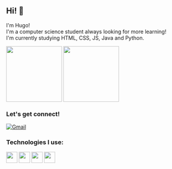 ## Hi! 👋

I'm Hugo! 
<br>
I'm a computer science student always looking for more learning!
<br>
I'm currently studying HTML, CSS, JS, Java and Python.

<div>
   <img align="center" height="150em" src="https://github-readme-stats.vercel.app/api?username=hugo-galaxy&show_icons=true&theme=highcontrast"/> 
   <img align="center" height="150em" src="https://github-readme-stats.vercel.app/api/top-langs/?username=hugo-galaxy&layout=compact&theme=highcontrast"/>
</div>

### Let's get connect!
[![Gmail](https://img.shields.io/badge/Gmail-D14836?style=for-the-badge&logo=gmail&logoColor=white)](mailto:hugomonteiroguedes@gmail.com)

### Technologies I use:
<div>
   <img align="center" height="30" widht="40" src="https://cdn.jsdelivr.net/gh/devicons/devicon/icons/html5/html5-original-wordmark.svg"/>
   <img align="center" height="30" widht="40" src="https://cdn.jsdelivr.net/gh/devicons/devicon/icons/css3/css3-original-wordmark.svg"/>
   <img align="center" height="30" widht="40" src="https://cdn.jsdelivr.net/gh/devicons/devicon/icons/javascript/javascript-original.svg"/>
   <img align="center" height="30" widht="40" src="https://cdn.jsdelivr.net/gh/devicons/devicon/icons/python/python-plain.svg"/>
</div>

